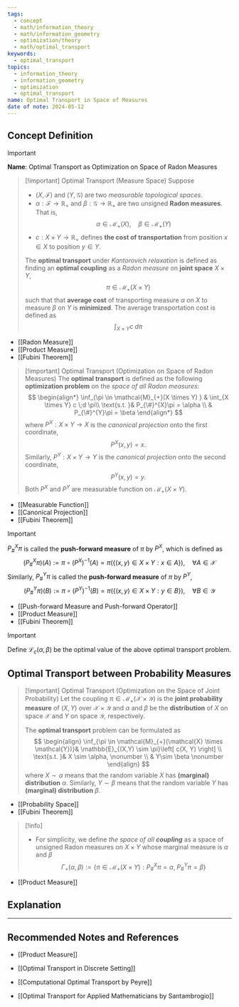 ```yaml
---
tags:
  - concept
  - math/information_theory
  - math/information_geometry
  - optimization/theory
  - math/optimal_transport
keywords:
  - optimal_transport
topics:
  - information_theory
  - information_geometry
  - optimization
  - optimal_transport
name: Optimal Transport in Space of Measures
date of note: 2024-05-12
---
```


## Concept Definition

>[!important]
>**Name**: Optimal Transport as Optimization on Space of Radon Measures


>[!important] Optimal Transport (Measure Space) 
>Suppose 
>- $(X, \mathscr{F})$ and $(Y, \mathscr{G})$ are two *measurable topological spaces*. 
>- $\alpha: \mathscr{F} \to \mathbb{R}_{+}$ and $\beta: \mathscr{G} \to \mathbb{R}_{+}$ are two unsigned **Radon measures**. That is, 
>  $$
>  \alpha \in \mathcal{M}_{+}(X), \quad \beta \in \mathcal{M}_{+}(Y)
> $$
>- $c: X \times Y \to \mathbb{R}_{+}$ defines **the cost of transportation** from position $x\in X$ to position $y \in Y$.
>
>The **optimal transport** under *Kantorovich relaxation* is defined as finding an **optimal coupling** as a *Radon measure* on **joint space** $X \times Y$,
>$$
>\pi \in \mathcal{M}_{+}(X \times Y)
>$$
>such that that **average cost** of transporting measure $\alpha$ on $X$ to measure $\beta$ on $Y$ is **minimized**. The average transportation cost is defined as 
>$$
>\int_{X \times Y} c \;d \pi
>$$

- [[Radon Measure]]
- [[Product Measure]]
- [[Fubini Theorem]]


>[!important] Optimal Transport (Optimization on Space of Radon Measures) 
>The **optimal transport** is defined as the following **optimization problem** on the *space of all Radon measures*:
>$$
>\begin{align*}
>\inf_{\pi \in \mathcal{M}_{+}(X \times Y) } & \int_{X \times Y} c \;d \pi\\
\text{s.t. }&  P_{\#}^{X}\pi = \alpha \\
& P_{\#}^{Y}\pi = \beta
\end{align*}
>$$
>where $P^{X}: X \times Y \to X$ is the *canonical projection* onto the first coordinate, $$P^{X}(x, y) = x.$$ 
>Similarly, $P^{Y}: X \times Y \to Y$ is the *canonical projection* onto the second coordinate, $$P^{Y}(x, y) = y.$$ 
>Both $P^{X}$ and $P^{Y}$ are measurable function on $\mathcal{M}_{+}(X \times Y).$

- [[Measurable Function]]
- [[Canonical Projection]]
- [[Fubini Theorem]]

>[!important]
>$P_{\#}^{X}\pi$ is called the **push-forward measure** of $\pi$ by $P^X$, which is defined as
>$$
>(P_{\#}^{X}\pi)(A) := \pi \circ (P^X)^{-1}(A) = \pi(\{(x,y) \in X\times Y: x\in A \}), \quad \forall A \in \mathscr{X}
>$$
>Similarly, $P_{\#}^{Y}\pi$ is called the **push-forward measure** of $\pi$ by $P^Y$,
>$$
>(P_{\#}^{Y}\pi)(B) := \pi \circ (P^Y)^{-1}(B) = \pi(\{(x,y)\in X\times Y: y\in B \}), \quad \forall B \in \mathscr{Y}
>$$

- [[Push-forward Measure and Push-forward Operator]]
- [[Product Measure]]
- [[Fubini Theorem]]

>[!important]
>Define $\mathcal{L}_{c}(\alpha, \beta)$ be the optimal value of the above optimal transport problem. 


## Optimal Transport between Probability Measures

>[!important] Optimal Transport (Optimization on the Space of Joint Probability) 
>Let the coupling $\pi \in \mathcal{M}_{+}(\mathcal{X} \times \mathcal{Y})$ is the **joint probability measure** of  $(X, Y)$ over $\mathcal{X} \times \mathcal{Y}$ and $\alpha$ and $\beta$ be the **distribution** of $X$ on space $\mathcal{X}$ and $Y$ on space $\mathcal{Y}$, respectively. 
>
>The **optimal transport** problem can be formulated as
>$$
> \begin{align}
> \inf_{\pi \in \mathcal{M}_{+}(\mathcal{X} \times \mathcal{Y})}& \mathbb{E}_{(X,Y) \sim \pi}\left[ c(X, Y) \right]  \\
> \text{s.t. }&  X \sim \alpha,  \nonumber \\
> & Y\sim \beta  \nonumber
> \end{align}
>$$ 
>where  $X \sim \alpha$ means that the random variable $X$ has **(marginal) distribution** $\alpha$. Similarly,  $Y \sim \beta$ means that the random variable $Y$ has **(marginal) distribution** $\beta$.

- [[Probability Space]]
- [[Fubini Theorem]]


>[!info]
>- For simplicity, we define _the space of all **coupling**_ as a space of unsigned Radon measures on $X \times Y$ whose marginal measure is $\alpha$ and $\beta$ 
>  $$
>  \Gamma_{+}(\alpha, \beta) := \left\{ \pi \in \mathcal{M}_{+}(X \times Y): P_{\#}^X \pi = \alpha, \; P_{\#}^{Y} \pi = \beta  \right\}
> $$ 

- [[Product Measure]]


## Explanation












-----------
##  Recommended Notes and References

- [[Product Measure]]

- [[Optimal Transport in Discrete Setting]]
- [[Computational Optimal Transport by Peyre]]
- [[Optimal Transport for Applied Mathematicians by Santambrogio]]